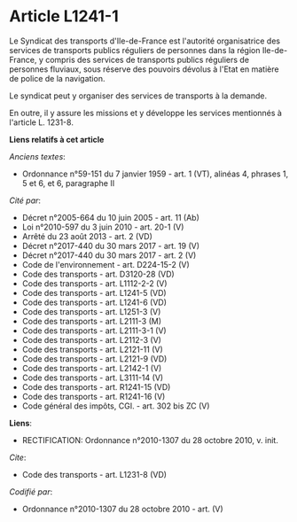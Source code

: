 # Article L1241-1

Le Syndicat des transports d'Ile-de-France est l'autorité organisatrice des services de transports publics réguliers de
personnes dans la région Ile-de-France, y compris des services de transports publics réguliers de personnes fluviaux, sous
réserve des pouvoirs dévolus à l'Etat en matière de police de la navigation. 

Le syndicat peut y organiser des services de transports à la demande. 

En outre, il y assure les missions et y développe les services mentionnés à l'article L. 1231-8.

**Liens relatifs à cet article**

_Anciens textes_:

  - Ordonnance n°59-151 du 7 janvier 1959 - art. 1 (VT), alinéas 4, phrases 1, 5 et 6, et 6, paragraphe II

_Cité par_:

  - Décret n°2005-664 du 10 juin 2005 - art. 11 (Ab)
  - Loi n°2010-597 du 3 juin 2010 - art. 20-1 (V)
  - Arrêté du 23 août 2013 - art. 2 (VD)
  - Décret n°2017-440 du 30 mars 2017 - art. 19 (V)
  - Décret n°2017-440 du 30 mars 2017 - art. 2 (V)
  - Code de l'environnement - art. D224-15-2 (V)
  - Code des transports - art. D3120-28 (VD)
  - Code des transports - art. L1112-2-2 (V)
  - Code des transports - art. L1241-5 (VD)
  - Code des transports - art. L1241-6 (VD)
  - Code des transports - art. L1251-3 (V)
  - Code des transports - art. L2111-3 (M)
  - Code des transports - art. L2111-3-1 (V)
  - Code des transports - art. L2112-3 (V)
  - Code des transports - art. L2121-11 (V)
  - Code des transports - art. L2121-9 (VD)
  - Code des transports - art. L2142-1 (V)
  - Code des transports - art. L3111-14 (V)
  - Code des transports - art. R1241-15 (VD)
  - Code des transports - art. R1241-16 (V)
  - Code général des impôts, CGI. - art. 302 bis ZC (V)

**Liens**:

  - RECTIFICATION: Ordonnance n°2010-1307 du 28 octobre 2010, v. init.

_Cite_:

  - Code des transports - art. L1231-8 (VD)

_Codifié par_:

  - Ordonnance n°2010-1307 du 28 octobre 2010 - art. (V)
